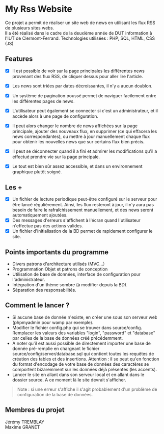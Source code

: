# My Rss Website

Ce projet a permit de réaliser un site web de news en utilisant les flux RSS de plusieurs sites webs.  
Il a été réalisé dans le cadre de la deuxième année de DUT information à l'IUT de Clermont-Ferrand.
Technologies utilisées : PHP, SQL, HTML, CSS (JS)

## Features

- [x] Il est possible de voir sur la page principales les différentes news provenant des flux RSS, de cliquer dessus pour aller lire l'article.  
- [x] Les news sont triées par dates décroissantes, il n'y a aucun doublon.
- [x] Un système de pagination poussé permet de naviguer facilement entre les différentes pages de news.
- [x] L'utilisateur peut également se connecter si c'est un administrateur, et il accède alors à une page de configuration. 
- [x] Il peut alors changer le nombre de news affichées sur la page principale, ajouter des nouveaux flux, en supprimer (ce qui effacera les news correspondantes), ou mettre à jour manuellement chaque flux pour obtenir les nouvelles news que sur certains flux bien précis.
- [x] Il peut se déconnecter quand il a fini et admirer les modifications qu'il a effectué prendre vie sur la page principale.
- [x] Le tout est bien sûr assez accessible, et dans un environnement graphique plutôt soigné.


## Les + 
- [x] Un fichier de lecture periodique peut-être configuré sur le serveur pour être lancé régulièrement. Ainsi, les flux resteront à jour, il n'y aura pas besoin de faire le rafraîchissement manuellement, et des news seront automatiquement ajoutées.
- [x] Des messages d'erreurs s'affichent à l'écran quand l'utilisateur n'effectue pas des actions valides.
- [x] Un fichier d'initialisation de la BD permet de rapidement configurer le site.

## Points importants du programme
* Divers patrons d'architecture utilisés (MVC...)
* Programmation Objet et patrons de conception
* Utilisation de base de données, interface de configuration pour l'administrateur.
* Intégration d'un thème sombre (à modifier depuis la BD).
* Séparation des responsabilités. 

## Comment le lancer ?

* Si aucune base de donnée n'existe, en créer une sous son serveur web (phpmyadmin pour wamp par exemple).
* Modifier le fichier config.php qui se trouver dans source/config. Remplacer les valeurs des variables "login", "password" et "database" par celles de la base de données créé précédemment.
* A noter qu'il est aussi possible de directement importer une base de donnée pré-remplie en chargeant le fichier source/config/server/database.sql qui contient toutes les requêtes de création des tables et des insertions.
Attention : il se peut qu'en fonction du format d'encodage de votre base de données des caractères se comportent bizaremment sur les données déjà présentes (les accents).
* Lancer le site en allant dans son serveur local et en allant dans le dossier source. A ce moment là le site devrait s'afficher.

> Note : si une erreur s'affiche il s'agit probablement d'un problème de configuration de la base de données.

## Membres du projet 
Jérémy TREMBLAY  
Maxime GRANET
